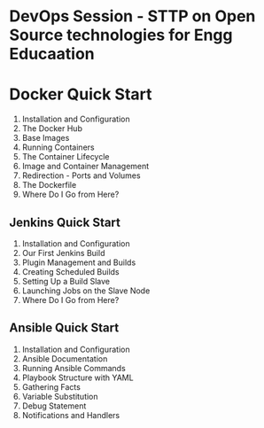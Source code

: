 # DevOps Session - STTP on Open Source technologies for Engg Educaation

# Docker Quick Start

1. Installation and Configuration
2. The Docker Hub
3. Base Images
4. Running Containers
5. The Container Lifecycle
6. Image and Container Management
7. Redirection - Ports and Volumes
8. The Dockerfile
9. Where Do I Go from Here?


## Jenkins Quick Start

1. Installation and Configuration
2. Our First Jenkins Build
3. Plugin Management and Builds
4. Creating Scheduled Builds
5. Setting Up a Build Slave
6. Launching Jobs on the Slave Node
7. Where Do I Go from Here?

## Ansible Quick Start

1. Installation and Configuration
2. Ansible Documentation
3. Running Ansible Commands
4. Playbook Structure with YAML
5. Gathering Facts
6. Variable Substitution
7. Debug Statement
8. Notifications and Handlers

